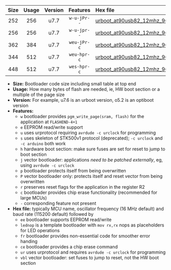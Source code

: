 |Size|Usage|Version|Features|Hex file|
|:-:|:-:|:-:|:-:|:--|
|252|256|u7.7|`w-u-jPr--`|[urboot_at90usb82_12mhz_9600bps_lednop_ur_vbl.hex](https://raw.githubusercontent.com/stefanrueger/urboot.hex/main/mcus/at90usb82/fcpu_12mhz/9600_bps/urboot_at90usb82_12mhz_9600bps_lednop_ur_vbl.hex)|
|256|256|u7.7|`w-u-jpr--`|[urboot_at90usb82_12mhz_9600bps_lednop_fr_ur_vbl.hex](https://raw.githubusercontent.com/stefanrueger/urboot.hex/main/mcus/at90usb82/fcpu_12mhz/9600_bps/urboot_at90usb82_12mhz_9600bps_lednop_fr_ur_vbl.hex)|
|362|384|u7.7|`weu-jPr-c`|[urboot_at90usb82_12mhz_9600bps_ee_lednop_fr_ce_ur_vbl.hex](https://raw.githubusercontent.com/stefanrueger/urboot.hex/main/mcus/at90usb82/fcpu_12mhz/9600_bps/urboot_at90usb82_12mhz_9600bps_ee_lednop_fr_ce_ur_vbl.hex)|
|344|512|u7.7|`weu-hpr-c`|[urboot_at90usb82_12mhz_9600bps_ee_lednop_fr_ce_ur.hex](https://raw.githubusercontent.com/stefanrueger/urboot.hex/main/mcus/at90usb82/fcpu_12mhz/9600_bps/urboot_at90usb82_12mhz_9600bps_ee_lednop_fr_ce_ur.hex)|
|448|512|u7.7|`wes-hpr-c`|[urboot_at90usb82_12mhz_9600bps_ee_lednop_fr_ce.hex](https://raw.githubusercontent.com/stefanrueger/urboot.hex/main/mcus/at90usb82/fcpu_12mhz/9600_bps/urboot_at90usb82_12mhz_9600bps_ee_lednop_fr_ce.hex)|

- **Size:** Bootloader code size including small table at top end
- **Usage:** How many bytes of flash are needed, ie, HW boot section or a multiple of the page size
- **Version:** For example, u7.6 is an urboot version, o5.2 is an optiboot version
- **Features:**
  + `w` bootloader provides `pgm_write_page(sram, flash)` for the application at `FLASHEND-4+1`
  + `e` EEPROM read/write support
  + `u` uses urprotocol requiring `avrdude -c urclock` for programming
  + `s` uses skeleton of STK500v1 protocol (deprecated); `-c urclock` and `-c arduino` both work
  + `h` hardware boot section: make sure fuses are set for reset to jump to boot section
  + `j` vector bootloader: applications *need to be patched externally*, eg, using `avrdude -c urclock`
  + `p` bootloader protects itself from being overwritten
  + `P` vector bootloader only: protects itself and reset vector from being overwritten
  + `r` preserves reset flags for the application in the register R2
  + `c` bootloader provides chip erase functionality (recommended for large MCUs)
  + `-` corresponding feature not present
- **Hex file:** typically MCU name, oscillator frequency (16 MHz default) and baud rate (115200 default) followed by
  + `ee` bootloader supports EEPROM read/write
  + `lednop` is a template bootloader with `mov rx,rx` nops as placeholders for LED operations
  + `fr` bootloader provides non-essential code for smoother error handing
  + `ce` bootloader provides a chip erase command
  + `ur` uses urprotocol and requires `avrdude -c urclock` for programming
  + `vbl` vector bootloader: set fuses to jump to reset, not the HW boot section
